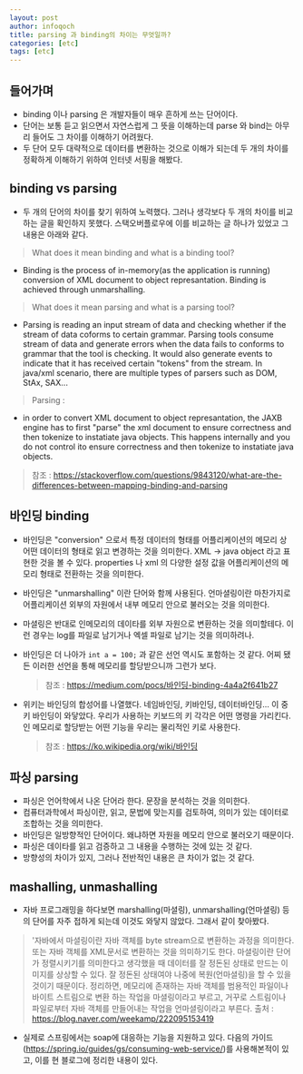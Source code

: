 ```yaml
---
layout: post
author: infoqoch
title: parsing 과 binding의 차이는 무엇일까?
categories: [etc]
tags: [etc]
---
```


## 들어가며
- binding 이나 parsing 은 개발자들이 매우 흔하게 쓰는 단어이다.
- 단어는 보통 듣고 읽으면서 자연스럽게 그 뜻을 이해하는데 parse 와 bind는 아무리 들어도 그 차이를 이해하기 어려웠다.
- 두 단어 모두 대략적으로 데이터를 변환하는 것으로 이해가 되는데 두 개의 차이를 정확하게 이해하기 위하여 인터넷 서핑을 해봤다. 

## binding vs parsing
- 두 개의 단어의 차이를 찾기 위하여 노력했다. 그러나 생각보다 두 개의 차이를 비교하는 글을 확인하지 못했다. 스택오버플로우에 이를 비교하는 글 하나가 있었고 그 내용은 아래와 같다. 

> What does it mean binding and what is a binding tool?
- Binding is the process of in-memory(as the application is running) conversion of XML document to object represantation. Binding is achieved through unmarshalling.

> What does it mean parsing and what is a parsing tool?
- Parsing is reading an input stream of data and checking whether if the stream of data coforms to certain grammar. Parsing tools consume stream of data and generate errors when the data fails to conforms to grammar that the tool is checking. It would also generate events to indicate that it has received certain "tokens" from the stream. In java/xml scenario, there are multiple types of parsers such as DOM, StAx, SAX...

> Parsing :
- in order to convert XML document to object represantation, the JAXB engine has to first "parse" the xml document to ensure correctness and then tokenize to instatiate java objects. This happens internally and you do not control ito ensure correctness and then tokenize to instatiate java objects.

> 참조 : https://stackoverflow.com/questions/9843120/what-are-the-differences-between-mapping-binding-and-parsing

## 바인딩 binding
- 바인딩은 "conversion" 으로서 특정 데이터의 형태를 어플리케이션의 메모리 상 어떤 데이터의 형태로 읽고 변경하는 것을 의미한다. XML → java object 라고 표현한 것을 볼 수 있다. properties 나 xml 의 다양한 설정 값을 어플리케이션의 메모리 형태로 전환하는 것을 의미한다.
- 바인딩은 "unmarshalling" 이란 단어와 함께 사용된다. 언마셜링이란 마찬가지로 어플리케이션 외부의 자원에서 내부 메모리 안으로 불러오는 것을 의미한다.
- 마셜링은 반대로 인메모리의 데이타를 외부 자원으로 변환하는 것을 의미할테다. 이런 경우는 log를 파일로 남기거나 엑셀 파일로 남기는 것을 의미하려나.
- 바인딩은 더 나아가 `int a = 100;` 과 같은 선언 역시도 포함하는 것 같다. 어찌 됐든 이러한 선언을 통해 메모리를 할당받으니까 그런가 보다. 
  > 참조 : https://medium.com/pocs/바인딩-binding-4a4a2f641b27

- 위키는 바인딩의 합성어를 나열했다. 네임바인딩, 키바인딩, 데이터바인딩... 이 중 키 바인딩이 와닿았다. 우리가 사용하는 키보드의 키 각각은 어떤 명령을 가리킨다. 인 메모리로 할당받는 어떤 기능을 우리는 물리적인 키로 사용한다. 
  > 참조 : https://ko.wikipedia.org/wiki/바인딩

## 파싱 parsing
- 파싱은 언어학에서 나온 단어라 한다. 문장을 분석하는 것을 의미한다.
- 컴퓨터과학에서 파싱이란, 읽고, 문법에 맞는지를 검토하여, 의미가 있는 데이터로 조합하는 것을 의미한다.
- 바인딩은 일방향적인 단어이다. 왜냐하면 자원을 메모리 안으로 불러오기 때문이다. 
- 파싱은 데이타를 읽고 검증하고 그 내용을 수행하는 것에 있는 것 같다.
- 방향성의 차이가 있지, 그러나 전반적인 내용은 큰 차이가 없는 것 같다.

## mashalling, unmashalling
- 자바 프로그래밍을 하다보면 marshalling(마셜링), unmarshalling(언마셜링) 등의 단어를 자주 접하게 되는데 이것도 와닿지 않았다. 그래서 같이 찾아봤다. 

> '자바에서 마셜링이란 자바 객체를 byte stream으로 변환하는 과정을 의미한다. 또는 자바 객체를 XML문서로 변환하는 것을 의미하기도 한다. 마셜링이란 단어가 정렬시키기를 의미한다고 생각했을 때  데이터를 잘 정돈된 상태로 만드는 이미지를 상상할 수 있다. 잘 정돈된 상태여야 나중에 복원(언마셜링)을 할 수 있을 것이기 때문이다.
> 정리하면, 메모리에 존재하는 자바 객체를 범용적인 파일이나 바이트 스트림으로 변환 하는 작업을 마셜링이라고 부르고, 거꾸로 스트림이나 파일로부터 자바 객체를 만들어내는 작업을 언마셜링이라고 부른다.
> 출처 : https://blog.naver.com/weekamp/222095153419

- 실제로 스프링에서는 soap에 대응하는 기능을 지원하고 있다. 다음의 가이드(https://spring.io/guides/gs/consuming-web-service/)를 사용해본적이 있고, 이를 현 블로그에 정리한 내용이 있다. 